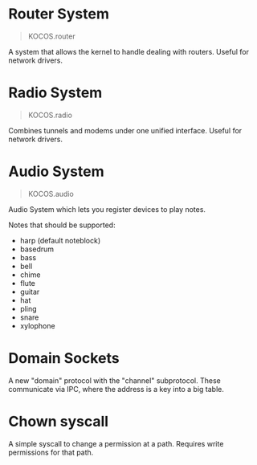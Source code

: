 # Router System
> KOCOS.router

A system that allows the kernel to handle dealing with routers.
Useful for network drivers.

# Radio System
> KOCOS.radio

Combines tunnels and modems under one unified interface.
Useful for network drivers.

# Audio System
> KOCOS.audio

Audio System which lets you register devices to play notes.

Notes that should be supported:
- harp (default noteblock)
- basedrum
- bass
- bell
- chime
- flute
- guitar
- hat
- pling
- snare
- xylophone

# Domain Sockets

A new "domain" protocol with the "channel" subprotocol.
These communicate via IPC, where the address is a key into a big table.

# Chown syscall

A simple syscall to change a permission at a path.
Requires write permissions for that path.
